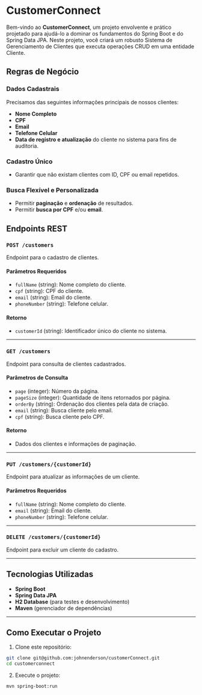 # CustomerConnect

Bem-vindo ao **CustomerConnect**, um projeto envolvente e prático projetado para ajudá-lo a dominar os fundamentos do Spring Boot e do Spring Data JPA. Neste projeto, você criará um robusto Sistema de Gerenciamento de Clientes que executa operações CRUD em uma entidade Cliente.

## Regras de Negócio

### Dados Cadastrais
Precisamos das seguintes informações principais de nossos clientes:
- **Nome Completo**
- **CPF**
- **Email**
- **Telefone Celular**
- **Data de registro e atualização** do cliente no sistema para fins de auditoria.

### Cadastro Único
- Garantir que não existam clientes com ID, CPF ou email repetidos.

### Busca Flexível e Personalizada
- Permitir **paginação** e **ordenação** de resultados.
- Permitir **busca por CPF** e/ou **email**.

## Endpoints REST

### `POST /customers`
Endpoint para o cadastro de clientes.

#### Parâmetros Requeridos
- `fullName` (string): Nome completo do cliente.
- `cpf` (string): CPF do cliente.
- `email` (string): Email do cliente.
- `phoneNumber` (string): Telefone celular.

#### Retorno
- `customerId` (string): Identificador único do cliente no sistema.

---

### `GET /customers`
Endpoint para consulta de clientes cadastrados.

#### Parâmetros de Consulta
- `page` (integer): Número da página.
- `pageSize` (integer): Quantidade de itens retornados por página.
- `orderBy` (string): Ordenação dos clientes pela data de criação.
- `email` (string): Busca cliente pelo email.
- `cpf` (string): Busca cliente pelo CPF.

#### Retorno
- Dados dos clientes e informações de paginação.

---

### `PUT /customers/{customerId}`
Endpoint para atualizar as informações de um cliente.

#### Parâmetros Requeridos
- `fullName` (string): Nome completo do cliente.
- `email` (string): Email do cliente.
- `phoneNumber` (string): Telefone celular.

---

### `DELETE /customers/{customerId}`
Endpoint para excluir um cliente do cadastro.

---

## Tecnologias Utilizadas
- **Spring Boot**
- **Spring Data JPA**
- **H2 Database** (para testes e desenvolvimento)
- **Maven** (gerenciador de dependências)

---

## Como Executar o Projeto
1. Clone este repositório:
```bash
git clone git@github.com:johnenderson/customerConnect.git
cd customerconnect
```
2. Execute o projeto:
```bash
mvn spring-boot:run
```